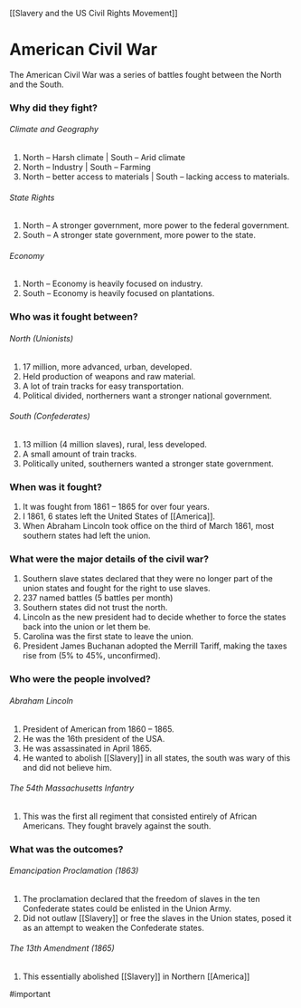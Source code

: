 [[Slavery and the US Civil Rights Movement]]
# American Civil War
The American Civil War was a series of battles fought between the North and the South.

### Why did they fight?
###### Climate and Geography
1. North – Harsh climate | South – Arid climate
2. North – Industry | South – Farming
3. North – better access to materials | South – lacking access to materials.
###### State Rights
1. North – A stronger government, more power to the federal government.
2. South – A stronger state government, more power to the state.
###### Economy
1. North – Economy is heavily focused on industry.
2. South – Economy is heavily focused on plantations.

### Who was it fought between?
###### North (Unionists)
1. 17 million, more advanced, urban, developed.
2. Held production of weapons and raw material.
3. A lot of train tracks for easy transportation.
4. Political divided, northerners want a stronger national government.
###### South (Confederates)
1. 13 million (4 million slaves), rural, less developed.
2. A small amount of train tracks.
3. Politically united, southerners wanted a stronger state government.
### When was it fought?
1. It was fought from 1861 – 1865 for over four years.
2. I 1861, 6 states left the United States of [[America]].
3. When Abraham Lincoln took office on the third of March 1861, most southern states had left the union.
### What were the major details of the civil war?
1. Southern slave states declared that they were no longer part of the union states and fought for the right to use slaves.
2. 237 named battles (5 battles per month)
3. Southern states did not trust the north.
4. Lincoln as the new president had to decide whether to force the states back into the union or let them be.
5. Carolina was the first state to leave the union.
6. President James Buchanan adopted the Merrill Tariff, making the taxes rise from (5% to 45%, unconfirmed).
### Who were the people involved?
###### Abraham Lincoln
1. President of American from 1860 – 1865.
2. He was the 16th president of the USA.
3. He was assassinated in April 1865.
4. He wanted to abolish [[Slavery]] in all states, the south was wary of this and did not believe him.
###### The 54th Massachusetts Infantry
1. This was the first all regiment that consisted entirely of African Americans. They fought bravely against the south.
### What was the outcomes?
###### Emancipation Proclamation (1863)
1. The proclamation declared that the freedom of slaves in the ten Confederate states could be enlisted in the Union Army.
2. Did not outlaw [[Slavery]] or free the slaves in the Union states, posed it as an attempt to weaken the Confederate states.
###### The 13th Amendment (1865)
1. This essentially abolished [[Slavery]] in Northern [[America]]


#important 